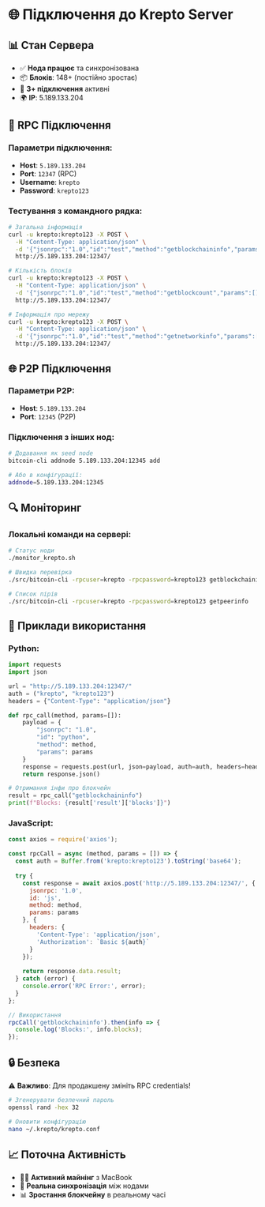 # 🌐 Підключення до Krepto Server

## 📊 Стан Сервера
- ✅ **Нода працює** та синхронізована
- 📦 **Блоків**: 148+ (постійно зростає)
- 🔗 **3+ підключення** активні
- 🌍 **IP**: 5.189.133.204

## 🔧 RPC Підключення

### Параметри підключення:
- **Host**: `5.189.133.204`
- **Port**: `12347` (RPC)
- **Username**: `krepto`
- **Password**: `krepto123`

### Тестування з командного рядка:
```bash
# Загальна інформація
curl -u krepto:krepto123 -X POST \
  -H "Content-Type: application/json" \
  -d '{"jsonrpc":"1.0","id":"test","method":"getblockchaininfo","params":[]}' \
  http://5.189.133.204:12347/

# Кількість блоків
curl -u krepto:krepto123 -X POST \
  -H "Content-Type: application/json" \
  -d '{"jsonrpc":"1.0","id":"test","method":"getblockcount","params":[]}' \
  http://5.189.133.204:12347/

# Інформація про мережу
curl -u krepto:krepto123 -X POST \
  -H "Content-Type: application/json" \
  -d '{"jsonrpc":"1.0","id":"test","method":"getnetworkinfo","params":[]}' \
  http://5.189.133.204:12347/
```

## 🌐 P2P Підключення

### Параметри P2P:
- **Host**: `5.189.133.204`
- **Port**: `12345` (P2P)

### Підключення з інших нод:
```bash
# Додавання як seed node
bitcoin-cli addnode 5.189.133.204:12345 add

# Або в конфігурації:
addnode=5.189.133.204:12345
```

## 🔍 Моніторинг

### Локальні команди на сервері:
```bash
# Статус ноди
./monitor_krepto.sh

# Швидка перевірка
./src/bitcoin-cli -rpcuser=krepto -rpcpassword=krepto123 getblockchaininfo

# Список пірів
./src/bitcoin-cli -rpcuser=krepto -rpcpassword=krepto123 getpeerinfo
```

## 🚀 Приклади використання

### Python:
```python
import requests
import json

url = "http://5.189.133.204:12347/"
auth = ("krepto", "krepto123")
headers = {"Content-Type": "application/json"}

def rpc_call(method, params=[]):
    payload = {
        "jsonrpc": "1.0",
        "id": "python",
        "method": method,
        "params": params
    }
    response = requests.post(url, json=payload, auth=auth, headers=headers)
    return response.json()

# Отримання інфи про блокчейн
result = rpc_call("getblockchaininfo")
print(f"Blocks: {result['result']['blocks']}")
```

### JavaScript:
```javascript
const axios = require('axios');

const rpcCall = async (method, params = []) => {
  const auth = Buffer.from('krepto:krepto123').toString('base64');
  
  try {
    const response = await axios.post('http://5.189.133.204:12347/', {
      jsonrpc: '1.0',
      id: 'js',
      method: method,
      params: params
    }, {
      headers: {
        'Content-Type': 'application/json',
        'Authorization': `Basic ${auth}`
      }
    });
    
    return response.data.result;
  } catch (error) {
    console.error('RPC Error:', error);
  }
};

// Використання
rpcCall('getblockchaininfo').then(info => {
  console.log('Blocks:', info.blocks);
});
```

## 🔒 Безпека

⚠️ **Важливо**: Для продакшену змініть RPC credentials!

```bash
# Згенерувати безпечний пароль
openssl rand -hex 32

# Оновити конфігурацію
nano ~/.krepto/krepto.conf
```

## 📈 Поточна Активність

- 🏃‍♂️ **Активний майнінг** з MacBook
- 🔄 **Реальна синхронізація** між нодами  
- 📊 **Зростання блокчейну** в реальному часі 